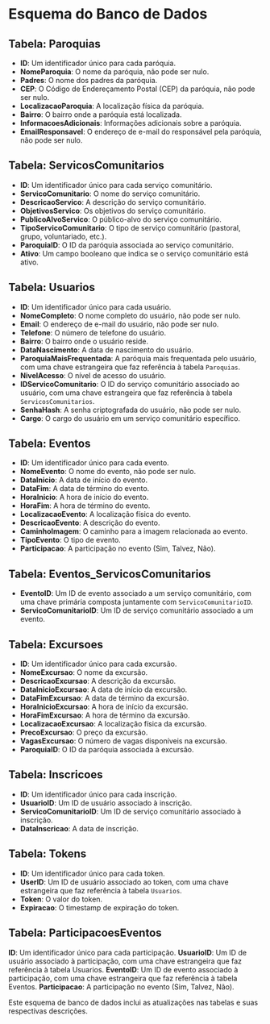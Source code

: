# Esquema do Banco de Dados

## Tabela: Paroquias
- **ID**: Um identificador único para cada paróquia.
- **NomeParoquia**: O nome da paróquia, não pode ser nulo.
- **Padres**: O nome dos padres da paróquia.
- **CEP**: O Código de Endereçamento Postal (CEP) da paróquia, não pode ser nulo.
- **LocalizacaoParoquia**: A localização física da paróquia.
- **Bairro**: O bairro onde a paróquia está localizada.
- **InformacoesAdicionais**: Informações adicionais sobre a paróquia.
- **EmailResponsavel**: O endereço de e-mail do responsável pela paróquia, não pode ser nulo.

## Tabela: ServicosComunitarios
- **ID**: Um identificador único para cada serviço comunitário.
- **ServicoComunitario**: O nome do serviço comunitário.
- **DescricaoServico**: A descrição do serviço comunitário.
- **ObjetivosServico**: Os objetivos do serviço comunitário.
- **PublicoAlvoServico**: O público-alvo do serviço comunitário.
- **TipoServicoComunitario**: O tipo de serviço comunitário (pastoral, grupo, voluntariado, etc.).
- **ParoquiaID**: O ID da paróquia associada ao serviço comunitário.
- **Ativo**: Um campo booleano que indica se o serviço comunitário está ativo.

## Tabela: Usuarios
- **ID**: Um identificador único para cada usuário.
- **NomeCompleto**: O nome completo do usuário, não pode ser nulo.
- **Email**: O endereço de e-mail do usuário, não pode ser nulo.
- **Telefone**: O número de telefone do usuário.
- **Bairro**: O bairro onde o usuário reside.
- **DataNascimento**: A data de nascimento do usuário.
- **ParoquiaMaisFrequentada**: A paróquia mais frequentada pelo usuário, com uma chave estrangeira que faz referência à tabela `Paroquias`.
- **NivelAcesso**: O nível de acesso do usuário.
- **IDServicoComunitario**: O ID do serviço comunitário associado ao usuário, com uma chave estrangeira que faz referência à tabela `ServicosComunitarios`.
- **SenhaHash**: A senha criptografada do usuário, não pode ser nulo.
- **Cargo**: O cargo do usuário em um serviço comunitário específico.

## Tabela: Eventos
- **ID**: Um identificador único para cada evento.
- **NomeEvento**: O nome do evento, não pode ser nulo.
- **DataInicio**: A data de início do evento.
- **DataFim**: A data de término do evento.
- **HoraInicio**: A hora de início do evento.
- **HoraFim**: A hora de término do evento.
- **LocalizacaoEvento**: A localização física do evento.
- **DescricaoEvento**: A descrição do evento.
- **CaminhoImagem**: O caminho para a imagem relacionada ao evento.
- **TipoEvento**: O tipo de evento.
- **Participacao**: A participação no evento (Sim, Talvez, Não).

## Tabela: Eventos_ServicosComunitarios
- **EventoID**: Um ID de evento associado a um serviço comunitário, com uma chave primária composta juntamente com `ServicoComunitarioID`.
- **ServicoComunitarioID**: Um ID de serviço comunitário associado a um evento.

## Tabela: Excursoes
- **ID**: Um identificador único para cada excursão.
- **NomeExcursao**: O nome da excursão.
- **DescricaoExcursao**: A descrição da excursão.
- **DataInicioExcursao**: A data de início da excursão.
- **DataFimExcursao**: A data de término da excursão.
- **HoraInicioExcursao**: A hora de início da excursão.
- **HoraFimExcursao**: A hora de término da excursão.
- **LocalizacaoExcursao**: A localização física da excursão.
- **PrecoExcursao**: O preço da excursão.
- **VagasExcursao**: O número de vagas disponíveis na excursão.
- **ParoquiaID**: O ID da paróquia associada à excursão.

## Tabela: Inscricoes
- **ID**: Um identificador único para cada inscrição.
- **UsuarioID**: Um ID de usuário associado à inscrição.
- **ServicoComunitarioID**: Um ID de serviço comunitário associado à inscrição.
- **DataInscricao**: A data de inscrição.

## Tabela: Tokens
- **ID**: Um identificador único para cada token.
- **UserID**: Um ID de usuário associado ao token, com uma chave estrangeira que faz referência à tabela `Usuarios`.
- **Token**: O valor do token.
- **Expiracao**: O timestamp de expiração do token.

## Tabela: ParticipacoesEventos
**ID**: Um identificador único para cada participação.
**UsuarioID**: Um ID de usuário associado à participação, com uma chave estrangeira que faz referência à tabela Usuarios.
**EventoID**: Um ID de evento associado à participação, com uma chave estrangeira que faz referência à tabela Eventos.
**Participacao**: A participação no evento (Sim, Talvez, Não).

Este esquema de banco de dados inclui as atualizações nas tabelas e suas respectivas descrições. 
